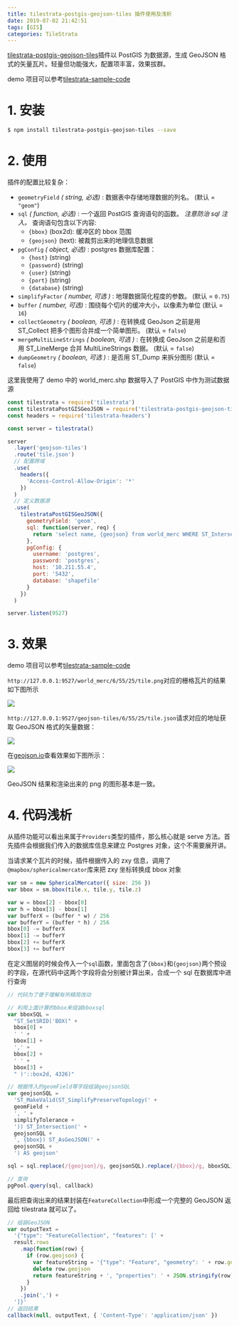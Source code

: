 ```yaml
---
title: tilestrata-postgis-geojson-tiles 插件使用及浅析
date: 2019-07-02 21:42:51
tags: [GIS]
categories: TileStrata
---
```


[tilestrata-postgis-geojson-tiles](https://github.com/naturalatlas/tilestrata-postgis-geojson-tiles)插件以 PostGIS 为数据源，生成 GeoJSON 格式的矢量瓦片。轻量但功能强大，配置项丰富，效果拔群。

<!--more-->

demo 项目可以参考[tilestrata-sample-code](https://github.com/zzcyrus/tilestrata-sample-code)

# 1. 安装

```sh
$ npm install tilestrata-postgis-geojson-tiles --save
```

# 2. 使用

插件的配置比较复杂：

- `geometryField` _( string, 必选)_ : 数据表中存储地理数据的列名。 (默认 = `"geom"`)
- `sql` _( function, 必选)_ : 一个返回 PostGIS 查询语句的函数。 _注意防治 sql 注入。_ 查询语句包含以下内容:
  - `{bbox}` (box2d): 缓冲区的 bbox 范围
  - `{geojson}` (text): 被裁剪出来的地理信息数据
- `pgConfig` _( object, 必选)_ : postgres 数据库配置：
  - `{host}` (string)
  - `{password}` (string)
  - `{user}` (string)
  - `{port}` (string)
  - `{database}` (string)
- `simplifyFactor` _( number, 可选 )_ : 地理数据简化程度的参数。 (默认 = `0.75`)
- `buffer` _( number, 可选)_ : 围绕每个切片的缓冲大小，以像素为单位 (默认 = `16`)
- `collectGeometry` _( boolean, 可选 )_ : 在转换成 GeoJson 之前是用 ST_Collect 把多个图形合并成一个简单图形。 (默认 = `false`)
- `mergeMultiLineStrings` _( boolean, 可选 )_ : 在转换成 GeoJson 之前是和否用 ST_LineMerge 合并 MultiLineStrings 数据。 (默认 = `false`)
- `dumpGeometry` _( boolean, 可选 )_ : 是否用 ST_Dump 来拆分图形 (默认 = `false`)

这里我使用了 demo 中的 world_merc.shp 数据导入了 PostGIS 中作为测试数据源

```js
const tilestrata = require('tilestrata')
const tilestrataPostGISGeoJSON = require('tilestrata-postgis-geojson-tiles')
const headers = require('tilestrata-headers')

const server = tilestrata()

server
  .layer('geojson-tiles')
  .route('tile.json')
  // 配置跨域
  .use(
    headers({
      'Access-Control-Allow-Origin': '*'
    })
  )
  // 定义数据源
  .use(
    tilestrataPostGISGeoJSON({
      geometryField: 'geom',
      sql: function(server, req) {
        return 'select name, {geojson} from world_merc WHERE ST_Intersects(geom, {bbox})'
      },
      pgConfig: {
        username: 'postgres',
        password: 'postgres',
        host: '10.211.55.4',
        port: '5432',
        database: 'shapefile'
      }
    })
  )

server.listen(9527)
```

# 3. 效果

demo 项目可以参考[tilestrata-sample-code](https://github.com/zzcyrus/tilestrata-sample-code)

`http://127.0.0.1:9527/world_merc/6/55/25/tile.png`对应的栅格瓦片的结果如下图所示

![](http://blog-img-1255388623.cossh.myqcloud.com/geojson-tile-png-20190701212419.png)

`http://127.0.0.1:9527/geojson-tiles/6/55/25/tile.json`请求对应的地址获取 GeoJSON 格式的矢量数据：

![](http://blog-img-1255388623.cossh.myqcloud.com/geojson-tile-json-20190701212838.png)

在[geojson.io](http://geojson.io)查看效果如下图所示：

![](http://blog-img-1255388623.cossh.myqcloud.com/geojson-tile-result-20190701212926.png)

GeoJSON 结果和渲染出来的 png 的图形基本是一致。

# 4. 代码浅析

从插件功能可以看出来属于`Providers`类型的插件，那么核心就是 serve 方法。首先插件会根据我们传入的数据库信息来建立 Postgres 对象，这个不需要展开讲。

当请求某个瓦片的时候，插件根据传入的 zxy 信息，调用了`@mapbox/sphericalmercator`库来把 zxy 坐标转换成 bbox 对象

```js
var sm = new SphericalMercator({ size: 256 })
var bbox = sm.bbox(tile.x, tile.y, tile.z)

var w = bbox[2] - bbox[0]
var h = bbox[3] - bbox[1]
var bufferX = (buffer * w) / 256
var bufferY = (buffer * h) / 256
bbox[0] -= bufferX
bbox[1] -= bufferY
bbox[2] += bufferX
bbox[3] += bufferY
```

在定义图层的时候会传入一个`sql`函数，里面包含了`{bbox}`和`{geojson}`两个预设的字段，在源代码中这两个字段将会分别被计算出来，合成一个 sql 在数据库中进行查询

```js
// 代码为了便于理解有所精简改动

// 利用上面计算的bbox来组装bboxsql
var bboxSQL =
  "ST_SetSRID('BOX(" +
  bbox[0] +
  ' ' +
  bbox[1] +
  ',' +
  bbox[2] +
  ' ' +
  bbox[3] +
  " )'::box2d, 4326)"

// 根据传入的geomField等字段组装geojsonSQL
var geojsonSQL =
  'ST_MakeValid(ST_SimplifyPreserveTopology(' +
  geomField +
  ', ' +
  simplifyTolerance +
  ')) ST_Intersection(' +
  geojsonSQL +
  ', {bbox}) ST_AsGeoJSON(' +
  geojsonSQL +
  ') AS geojson'

sql = sql.replace(/{geojson}/g, geojsonSQL).replace(/{bbox}/g, bboxSQL)

// 查询
pgPool.query(sql, callback)
```

最后把查询出来的结果封装在`FeatureCollection`中形成一个完整的 GeoJSON 返回给 tilestrata 就可以了。

```js
// 组装GeoJSON
var outputText =
  '{"type": "FeatureCollection", "features": [' +
  result.rows
    .map(function(row) {
      if (row.geojson) {
        var featureString = '{"type": "Feature", "geometry": ' + row.geojson
        delete row.geojson
        return featureString + ', "properties": ' + JSON.stringify(row) + '}'
      }
    })
    .join(',') +
  ']}'
// 返回结果
callback(null, outputText, { 'Content-Type': 'application/json' })
```
